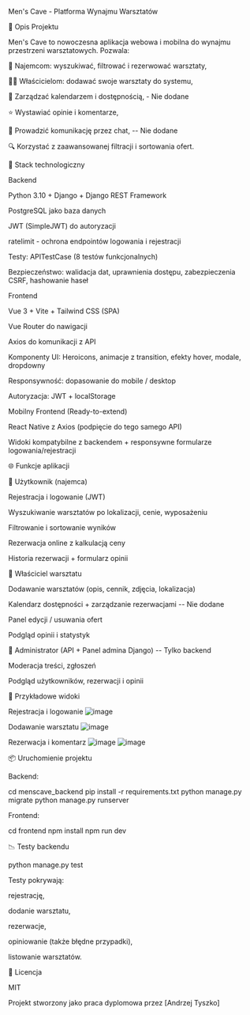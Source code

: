 Men's Cave - Platforma Wynajmu Warsztatów 


📄 Opis Projektu

Men's Cave to nowoczesna aplikacja webowa i mobilna do wynajmu przestrzeni warsztatowych. Pozwala:

🙋 Najemcom: wyszukiwać, filtrować i rezerwować warsztaty,

👨‍💼 Właścicielom: dodawać swoje warsztaty do systemu,

📅 Zarządzać kalendarzem i dostępnością, - Nie dodane

⭐ Wystawiać opinie i komentarze,

📢 Prowadzić komunikację przez chat, -- Nie dodane

🔍 Korzystać z zaawansowanej filtracji i sortowania ofert.

🚀 Stack technologiczny

Backend

Python 3.10 + Django + Django REST Framework

PostgreSQL jako baza danych

JWT (SimpleJWT) do autoryzacji

ratelimit - ochrona endpointów logowania i rejestracji

Testy: APITestCase (8 testów funkcjonalnych)

Bezpieczeństwo: walidacja dat, uprawnienia dostępu, zabezpieczenia CSRF, hashowanie haseł

Frontend

Vue 3 + Vite + Tailwind CSS (SPA)

Vue Router do nawigacji

Axios do komunikacji z API

Komponenty UI: Heroicons, animacje z transition, efekty hover, modale, dropdowny

Responsywność: dopasowanie do mobile / desktop

Autoryzacja: JWT + localStorage

Mobilny Frontend (Ready-to-extend)

React Native z Axios (podpięcie do tego samego API)

Widoki kompatybilne z backendem + responsywne formularze logowania/rejestracji

🌐 Funkcje aplikacji

🔐 Użytkownik (najemca)

Rejestracja i logowanie (JWT)

Wyszukiwanie warsztatów po lokalizacji, cenie, wyposażeniu

Filtrowanie i sortowanie wyników

Rezerwacja online z kalkulacją ceny

Historia rezerwacji + formularz opinii

💼 Właściciel warsztatu

Dodawanie warsztatów (opis, cennik, zdjęcia, lokalizacja)

Kalendarz dostępności + zarządzanie rezerwacjami -- Nie dodane

Panel edycji / usuwania ofert

Podgląd opinii i statystyk

🔧 Administrator (API + Panel admina Django) -- Tylko backend

Moderacja treści, zgłoszeń

Podgląd użytkowników, rezerwacji i opinii


🌟 Przykładowe widoki

Rejestracja i logowanie
![image](https://github.com/user-attachments/assets/6f11a3a5-fd49-4d1b-8724-bf876c277754)


Dodawanie warsztatu
![image](https://github.com/user-attachments/assets/013b6d36-82f6-4a3c-9d92-316c9103e803)



Rezerwacja i komentarz
![image](https://github.com/user-attachments/assets/90c8bfc1-3bc3-4ad5-9591-5b4257a53f1f)
![image](https://github.com/user-attachments/assets/c93d73ea-6c00-470f-948e-48a9b0794b96)



📦 Uruchomienie projektu

Backend:

cd menscave_backend
pip install -r requirements.txt
python manage.py migrate
python manage.py runserver

Frontend:

cd frontend
npm install
npm run dev

📉 Testy backendu

python manage.py test

Testy pokrywają:

rejestrację,

dodanie warsztatu,

rezerwacje,

opiniowanie (także błędne przypadki),

listowanie warsztatów.

🚫 Licencja

MIT

Projekt stworzony jako praca dyplomowa przez [Andrzej Tyszko]

